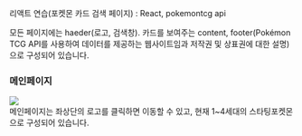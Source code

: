 리액트 연습(포켓몬 카드 검색 페이지) : React, pokemontcg api

모든 페이지에는 haeder(로고, 검색창). 카드를 보여주는 content, footer(Pokémon TCG API를 사용하여 데이터를 제공하는 웹사이트임과 저작권 및 상표권에 대한 설명) 으로 구성되어 있습니다.

<h3>메인페이지</h3>
<img src = "https://github.com/user-attachments/assets/9b8e58d6-4188-4124-9813-c089e47bfbce"></img>
<br>
메인페이지는 좌상단의 로고를 클릭하면 이동할 수 있고, 현재 1~4세대의 스타팅포켓몬으로 구성되어 있습니다.

